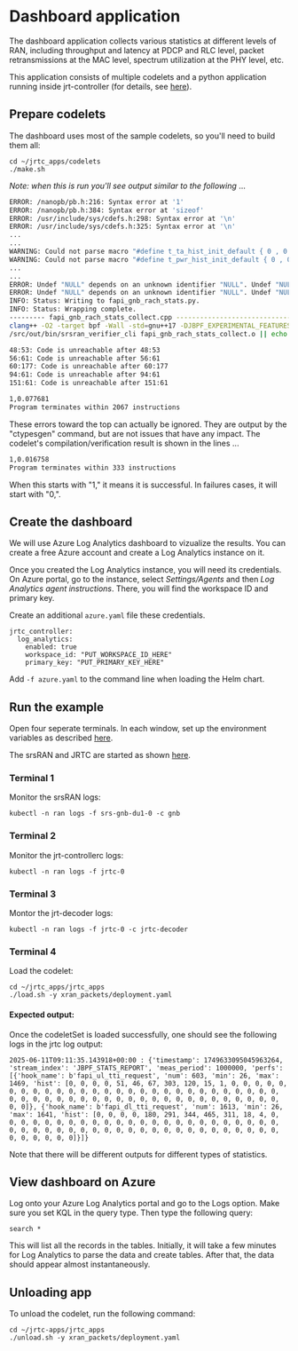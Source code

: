 # Dashboard application

 
The dashboard application collects various statistics at different levels of RAN, including throughput and latency at PDCP and RLC level, packet retransmissions at the MAC level, spectrum utilization at the PHY level, etc. 

This application consists of multiple codelets and a python application running inside jrt-controller (for details, see [here](../jrtc_apps/dashboard/deployment.yaml)).


## Prepare codelets

The dashboard uses most of the sample codelets, so you'll need to build them all:
```
cd ~/jrtc_apps/codelets
./make.sh 
```
*Note: when this is run you'll see output similar to the following* ...

```sh
ERROR: /nanopb/pb.h:216: Syntax error at '1'
ERROR: /nanopb/pb.h:384: Syntax error at 'sizeof'
ERROR: /usr/include/sys/cdefs.h:298: Syntax error at '\n'
ERROR: /usr/include/sys/cdefs.h:325: Syntax error at '\n'
...
...
WARNING: Could not parse macro "#define t_ta_hist_init_default { 0 , 0 }"
WARNING: Could not parse macro "#define t_pwr_hist_init_default { 0 , 0 }"
...
...
ERROR: Undef "NULL" depends on an unknown identifier "NULL". Undef "NULL" will not be output
ERROR: Undef "NULL" depends on an unknown identifier "NULL". Undef "NULL" will not be output
INFO: Status: Writing to fapi_gnb_rach_stats.py.
INFO: Status: Wrapping complete.
--------- fapi_gnb_rach_stats_collect.cpp ----------------------------------------------
clang++ -O2 -target bpf -Wall -std=gnu++17 -DJBPF_EXPERIMENTAL_FEATURES -DJBPF_DEBUG_ENABLED -D__x86_64__ -fpermissive -Wno-incompatible-pointer-types -Wno-pedantic  -I/src/out/inc -I/src/include -I/nanopb -I/src/external -I/src/external/fmt/include -I/usr/include/c++/13.2.0 -I/usr/include/c++/13.2.0/x86_64-pc-linux-gnu  -c fapi_gnb_rach_stats_collect.cpp -o fapi_gnb_rach_stats_collect.o
/src/out/bin/srsran_verifier_cli fapi_gnb_rach_stats_collect.o || echo "fapi_gnb_rach_stats_collect.cpp: Failed verification"

48:53: Code is unreachable after 48:53
56:61: Code is unreachable after 56:61
60:177: Code is unreachable after 60:177
94:61: Code is unreachable after 94:61
151:61: Code is unreachable after 151:61

1,0.077681
Program terminates within 2067 instructions
```
These errors toward the top can actually be ignored.  They are output by the "ctypesgen" command, but are not issues that have any impact.  The codelet's compilation/verification result is shown in the lines ...
```sh
1,0.016758
Program terminates within 333 instructions
``` 
When this starts with "1," it means it is successful.  In failures cases, it will start with "0,".



## Create the dashboard

We will use Azure Log Analytics dashboard to vizualize the results. 
You can create a free Azure account and create a Log Analytics instance on it. 

Once you created the Log Analytics instance, you will need its credentials. 
On Azure portal, go to the instance, select *Settings/Agents* and then *Log Analytics agent instructions*. 
There, you will find the workspace ID and primary key. 

Create an additional `azure.yaml` file these credentials. 
```
jrtc_controller:
  log_analytics:
    enabled: true
    workspace_id: "PUT_WORKSPACE_ID_HERE"
    primary_key: "PUT_PRIMARY_KEY_HERE"
```
Add `-f azure.yaml` to the command line when loading the Helm chart. 



## Run the example

Open four seperate terminals.
In each window, set up the environment variables as described [here](../README.md#Preparing-the-Environment).

The srsRAN and JRTC are started as shown [here](../README.md#Start-the-srsRAN).

### Terminal 1

Monitor the srsRAN logs:
```
kubectl -n ran logs -f srs-gnb-du1-0 -c gnb
```

### Terminal 2

Monitor the jrt-controllerc logs:
```
kubectl -n ran logs -f jrtc-0
```

### Terminal 3

Montor the jrt-decoder logs:
```
kubectl -n ran logs -f jrtc-0 -c jrtc-decoder
```

### Terminal 4

Load the codelet:
```
cd ~/jrtc_apps/jrtc_apps
./load.sh -y xran_packets/deployment.yaml
```

#### Expected output:

Once the codeletSet is loaded successfully, one should see the following logs in the jrtc log output: 
```
2025-06-11T09:11:35.143918+00:00 : {'timestamp': 1749633095045963264, 'stream_index': 'JBPF_STATS_REPORT', 'meas_period': 1000000, 'perfs': [{'hook_name': b'fapi_ul_tti_request', 'num': 603, 'min': 26, 'max': 1469, 'hist': [0, 0, 0, 0, 51, 46, 67, 303, 120, 15, 1, 0, 0, 0, 0, 0, 0, 0, 0, 0, 0, 0, 0, 0, 0, 0, 0, 0, 0, 0, 0, 0, 0, 0, 0, 0, 0, 0, 0, 0, 0, 0, 0, 0, 0, 0, 0, 0, 0, 0, 0, 0, 0, 0, 0, 0, 0, 0, 0, 0, 0, 0, 0, 0]}, {'hook_name': b'fapi_dl_tti_request', 'num': 1613, 'min': 26, 'max': 1641, 'hist': [0, 0, 0, 0, 180, 291, 344, 465, 311, 18, 4, 0, 0, 0, 0, 0, 0, 0, 0, 0, 0, 0, 0, 0, 0, 0, 0, 0, 0, 0, 0, 0, 0, 0, 0, 0, 0, 0, 0, 0, 0, 0, 0, 0, 0, 0, 0, 0, 0, 0, 0, 0, 0, 0, 0, 0, 0, 0, 0, 0, 0, 0, 0, 0]}]}
```
Note that there will be different outputs for different types of statistics. 


## View dashboard on Azure

Log onto your Azure Log Analytics portal and go to the Logs option. 
Make sure you set KQL in the query type. Then type the following query:
```
search *
```
This will list all the records in the tables. 
Initially, it will take a few minutes for Log Analytics to parse the data and create tables. 
After that, the data should appear almost instantaneously. 




## Unloading app

To unload the codelet, run the following command:

```
cd ~/jrtc-apps/jrtc_apps
./unload.sh -y xran_packets/deployment.yaml
```


